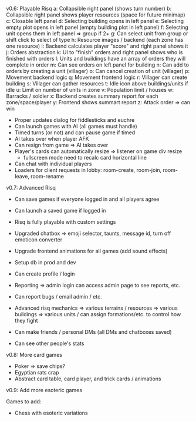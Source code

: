 
v0.6: Playable Risq
 a: Collapsible right panel (shows turn number)
 b: Collapsible right panel shows player resources (space for future minimap)
 c: Closable left panel
 d: Selecting building opens in left panel
 e: Selecting empty plot opens in left panel (empty building plot in left panel)
 f: Selecting unit opens them in left panel => group if 2+
 g: Can select unit from group or shift click to select of type
 h: Resource images / backend (each zone has one resource)
 i: Backend calculates player "score" and right panel shows it
 j: Orders abstraction
 k: UI to "finish" orders and right panel shows who is finished with orders
 l: Units and buildings have an array of orders they will complete in order
 m: Can see orders on left panel for building
 n: Can add to orders by creating a unit (villager)
 o: Can cancel creation of unit (villager)
 p: Movement backend logic
 q: Movement frontend logic
 r: Villager can create building
 s: Villager can gather resources
 t: Idle icon above buildings/units if idle
 u: Limit on number of units in zone
 v: Population limit / houses
 w: Barracks / soldier
 x: Backend creates summary report for each zone/space/player
 y: Frontend shows summart report
 z: Attack order => can win

 - Proper updates dialog for fiddlesticks and euchre
 - Can launch games with AI (all games must handle)
 - Timed turns (or not) and can pause game if timed
 - AI takes over when player AFK
 - Can resign from game => AI takes over
 - Player's cards can automatically resize => listener on game div resize
   - fullscreen mode need to recalc card horizontal line
 - Can chat with individual players
 - Loaders for client requests in lobby: room-create, room-join, room-leave, room-rename

v0.7: Advanced Risq
 - Can save games if everyone logged in and all players agree
 - Can launch a saved game if logged in
 - Risq is fully playable with custom settings
 - Upgraded chatbox => emoji selector, taunts, message id, turn off emoticon converter
 - Upgrade frontend animations for all games (add sound effects)

 - Setup db in prod and dev
 - Can create profile / login
 - Reporting => admin login can access admin page to see reports, etc.
 - Can report bugs / email admin / etc.
 - Advanced risq mechanics
    => various terrains / resources
    => various buildings
    => various units / can assign formations/etc. to control how they fight
 - Can make friends / personal DMs (all DMs and chatboxes saved)
 - Can see other people's stats

v0.8: More card games
 - Poker => save chips?
 - Egyptian rats crap
 - Abstract card table, card player, and trick cards / animations

v0.9: Add more esoteric games

Games to add:
 - Chess with esoteric variations
